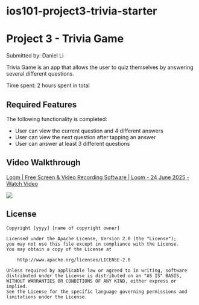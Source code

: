 # ios101-project3-trivia-starter

# Project 3 - Trivia Game

Submitted by: Daniel Li

Trivia Game is an app that allows the user to quiz themselves by answering several different questions.

Time spent: 2 hours spent in total

## Required Features

The following functionality is completed:

- User can view the current question and 4 different answers
- User can view the next question after tapping an answer
- User can answer at least 3 different questions


## Video Walkthrough

<div>
    <a href="https://www.loom.com/share/e0f643f5dbbb4c1eb154ff9b91d66f6d">
      <p>Loom | Free Screen & Video Recording Software | Loom - 24 June 2025 - Watch Video</p>
    </a>
    <a href="https://www.loom.com/share/e0f643f5dbbb4c1eb154ff9b91d66f6d">
      <img style="max-width:300px;" src="https://cdn.loom.com/sessions/thumbnails/e0f643f5dbbb4c1eb154ff9b91d66f6d-44212121deca562c-full-play.gif">
    </a>
  </div>

## License

    Copyright [yyyy] [name of copyright owner]

    Licensed under the Apache License, Version 2.0 (the "License");
    you may not use this file except in compliance with the License.
    You may obtain a copy of the License at

        http://www.apache.org/licenses/LICENSE-2.0

    Unless required by applicable law or agreed to in writing, software
    distributed under the License is distributed on an "AS IS" BASIS,
    WITHOUT WARRANTIES OR CONDITIONS OF ANY KIND, either express or implied.
    See the License for the specific language governing permissions and
    limitations under the License.
